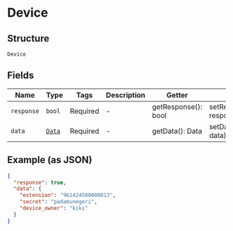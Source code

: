 
# Device

## Structure

`Device`

## Fields

| Name | Type | Tags | Description | Getter | Setter |
|  --- | --- | --- | --- | --- | --- |
| `response` | `bool` | Required | - | getResponse(): bool | setResponse(bool response): void |
| `data` | [`Data`](../../doc/models/data.md) | Required | - | getData(): Data | setData(Data data): void |

## Example (as JSON)

```json
{
  "response": true,
  "data": {
    "extension": "961424500000013",
    "secret": "padamunegeri",
    "device_owner": "kiki"
  }
}
```

